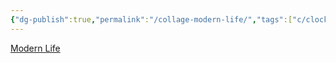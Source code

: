 ```yaml
---
{"dg-publish":true,"permalink":"/collage-modern-life/","tags":["c/clock","c/computer","c/laptop","c/money","c/pop","c/coke","c/medice","c/phone","c/ring","c/tetris"],"created":"2024-01-01T16:43:51.210-05:00","updated":"2024-01-01T17:19:41.280-05:00"}
---
```



[Modern Life](https://www.instagram.com/p/B0HvNE_BqOA/)